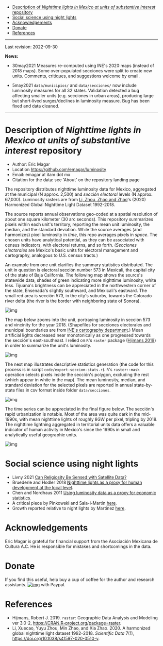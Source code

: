 - [Description of *Nighttime lights in Mexico at units of substantive interest* repository](#org77e193f)
- [Social science using night lights](#orgc15ebda)
- [Acknowledgements](#org94d4c3c)
- [Donate](#org99f4f10)
- [References](#org0b38d38)

---

Last revision: 2022-09-30

**News:**

-   30may2021 Measures re-computed using INE's 2020 maps (instead of 2018 maps). Some over-populated secciones were split to create new units. Comments, critiques, and suggestions welcome by email.

-   5may2021 `data/municipios/` and `data/secciones/` now include luminosity measures for all 32 states. Validation detected a bug affecting smaller units (e.g. secciones in urban areas), producing large but short-lived surges/declines in luminosity measure. Bug has been fixed and data cleaned.

---


<a id="org77e193f"></a>

# Description of *Nighttime lights in Mexico at units of substantive interest* repository

-   Author: Eric Magar
-   Location <https://github.com/emagar/luminosity>
-   Email: emagar at itam dot mx
-   Citation for the data: see 'About' on the repository landing page

The repository distributes nighttime luminosity data for Mexico, aggregated at the municipal (N approx. 2,500) and *sección electoral* levels (N approx. 67,000). Luminosity rasters are from [Li, Zhou, Zhao and Zhao](https://www.nature.com/articles/s41597-020-0510-y)'s (2020) Harmonized Global Nighttime Light Dataset 1992-2018.

The source reports annual observations geo-coded at a spatial resolution of about one square kilometer (30 arc seconds). This repository summarizes pixels within each unit's territory, reporting the mean unit luminosity, the median, and the standard deviation. While the source averages (and harmonizes) pixel luminosity in *time*, this repo averages pixels in *space*. The chosen units have analytical potential, as they can be associated with census indicators, with electoral returns, and so forth. (*Secciones electorales* are Mexico's basic units for electoral management and cartography, analogous to U.S. census tracts.)

An example from one unit clarifies the summary statistics distributed. The unit in question is electoral sección number 573 in Mexicali, the capital city of the state of Baja California. The following map shows the source's statewide data, shades of green indicating more nighttime luminosity, white less. Tijuana's brightness can be appreciated in the northwestern corner of the state, Ensenada's slightly southward, and Mexicali's eastward. The small red area is sección 573, in the city's suburbs, towards the Colorado river delta (the river is the border with neighboring state of Sonora).

![img](./pics/bc.png "Baja California's statewide nighttime lights for 2018")

The map below zooms into the unit, portraying luminosity in sección 573 and vincinity for the year 2018. (Shapefiles for secciones electorales and municipal boundaries are from [INE's cartography department](https://cartografia.ife.org.mx/sige7/?cartografia=mapas).) Mean artificial lights decreased near monotonically as one progressed towards the sección's east-southeast. I relied on `R`'s `raster` package ([Hijmans 2019](https://cran.r-project.org/web/packages/raster/index.html)) in order to summarize the unit's luminosity.

![img](./pics/bc-100-crop.png "Luminosity around the chosen sección")

The next map illustrates descriptive statistics generation (the code for this process is in script `code/export-seccion-stats.r`). `R`'s `raster::mask` operation selects pixels inside the sección's polygon, excluding the rest (which appear in white in the map). The mean luminosity, median, and standard deviation for the selected pixels are reported in annual state-by-state files in csv format inside folder `data/secciones`.

![img](./pics/bc-100-mask.png "Nighttime lights inside sección 573")

The time series can be appreciated in the final figure below. The sección's rapid urbanization is notable. Most of the area was quite dark in the mid-1990s, with mean nighttime lights of roughly 8GW per pixel, tripling by 2018. The nighttime lightning aggregated in territorial units data offers a valuable indicator of human activity in Mexico's since the 1990s in small and analytically useful geographic units.

![img](./pics/bc-100-mask-1994-2018.png)


<a id="orgc15ebda"></a>

# Social science using night lights

-   Livny 2021 [Can Religiosity Be Sensed with Satellite Data?](https://academic.oup.com/poq/article/85/S1/371/6361037)
-   Bruederle and Hodler 2018 [Nighttime lights as a proxy for human development at the local level](https://journals.plos.org/plosone/article?id=10.1371/journal.pone.0202231).
-   Chen and Nordhaus 2011 [Using luminosity data as a proxy for economic statistics](https://www.pnas.org/doi/10.1073/pnas.1017031108).
-   A critical piece by Pinkowski and Sala-i-Martin [here](https://voxeu.org/article/gdp-measurement-accounts-surveys-and-lights).
-   Growth reported relative to night lights by Martínez [here](https://bfi.uchicago.edu/insight/finding/how-much-should-we-trust-the-dictators-gdp-growth-estimates/).


<a id="org94d4c3c"></a>

# Acknowledgements

Eric Magar is grateful for financial support from the Asociación Mexicana de Cultura A.C. He is responsible for mistakes and shortcomings in the data.


<a id="org99f4f10"></a>

# Donate

If you find this useful, help buy a cup of coffee for the author and research assistants. [![img](https://www.paypalobjects.com/en_US/i/btn/btn_donate_LG.gif)](https://www.paypal.com/donate?business=FQDMH76GZC8WQ&currency_code=USD) with Paypal.


<a id="org0b38d38"></a>

# References

-   Hijmans, Robert J. 2019. `raster`: Geographic Data Analysis and Modeling ver 3.0-2, <https://CRAN.R-project.org/package=raster>.
-   Li, Xuecao, Yuyu Zhou, Min Zhao, and Xia Zhao. 2020. A harmonized global nighttime light dataset 1992–2018. *Scientific Data* 7(1), <https://doi.org/10.1038/s41597-020-0510-y>.
